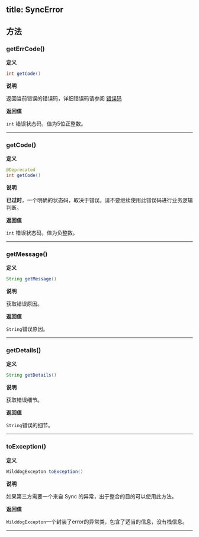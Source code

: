 title:  SyncError
---


## 方法


### getErrCode()

**定义**

```java
int getCode()
```

**说明**

返回当前错误的错误码，详细错误码请参阅 [错误码](/api/sync/android/error-code.html)

**返回值**

`int` 错误状态码，值为5位正整数。
</br>

---

### getCode()

**定义**

```java
@Deprecated
int getCode()
```

**说明**

**已过时**，一个明确的状态码，取决于错误。请不要继续使用此错误码进行业务逻辑判断。

**返回值**

`int` 错误状态码，值为负整数。
</br>

---
### getMessage()

**定义**

```java
String getMessage()
```

**说明**

获取错误原因。

**返回值**

`String`错误原因。
</br>

---
### getDetails()

**定义**

```java
String getDetails()
```

**说明**

获取错误细节。

**返回值**

`String`错误的细节。
</br>

---
### toException()

**定义**

```java
WilddogExcepton toException()
```

**说明**

如果第三方需要一个来自 Sync 的异常，出于整合的目的可以使用此方法。

**返回值**

`WilddogExcepton`一个封装了error的异常类，包含了适当的信息，没有栈信息。
</br>

---
